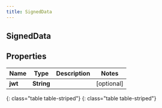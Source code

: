 ```yaml
---
title: SignedData
---
```

## SignedData


## Properties

| Name | Type | Description | Notes |
| ------------ | ------------- | ------------- | ------------- |
| **jwt** | **String** |  |  [optional] |
{: class="table table-striped"}
{: class="table table-striped"}


